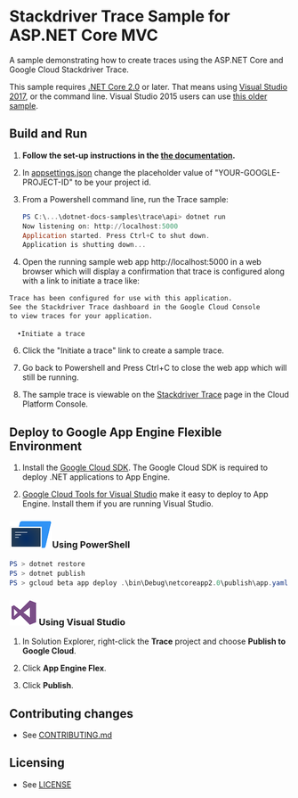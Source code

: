 # Stackdriver Trace Sample for ASP.NET Core MVC

A sample demonstrating how to create traces using the ASP.NET Core and Google Cloud Stackdriver Trace.

This sample requires [.NET Core 2.0](
    https://www.microsoft.com/net/core) or later.  That means using
[Visual Studio 2017](
    https://www.visualstudio.com/), or the command line.  Visual Studio 2015 users
can use [this older sample](
    https://github.com/GoogleCloudPlatform/dotnet-docs-samples/tree/vs2015/trace/api).

## Build and Run

1.  **Follow the set-up instructions in the [the documentation](https://cloud.google.com/dotnet/docs/setup).**

3. In [appsettings.json](appsettings.json) change the placeholder value of
"YOUR-GOOGLE-PROJECT-ID" to be your project id.

4. From a Powershell command line, run the Trace sample:
    ```ps1
    PS C:\...\dotnet-docs-samples\trace\api> dotnet run
    Now listening on: http://localhost:5000
    Application started. Press Ctrl+C to shut down.
    Application is shutting down...
    ```

5. Open the running sample web app http://localhost:5000 in a web browser 
which will display a confirmation that trace is configured along with a 
link to initiate a trace like:

  ```
  Trace has been configured for use with this application.
  See the Stackdriver Trace dashboard in the Google Cloud Console
  to view traces for your application.

    •Initiate a trace
  ```

6. Click the "Initiate a trace" link to create a sample trace.

7. Go back to Powershell and Press Ctrl+C to close the web app which will
still be running.

8. The sample trace is viewable on the
[Stackdriver Trace](https://console.cloud.google.com/traces) page in the
Cloud Platform Console.

## Deploy to Google App Engine Flexible Environment

1.  Install the [Google Cloud SDK](https://cloud.google.com/sdk/).  The Google Cloud SDK
    is required to deploy .NET applications to App Engine.

2.  [Google Cloud Tools for Visual Studio](
	https://marketplace.visualstudio.com/items?itemName=GoogleCloudTools.GoogleCloudPlatformExtensionforVisualStudio)
    make it easy to deploy to App Engine.  Install them if you are running Visual Studio.

### ![PowerShell](../../appengine/flexible/.resources/powershell.png)Using PowerShell

```psm1
PS > dotnet restore
PS > dotnet publish
PS > gcloud beta app deploy .\bin\Debug\netcoreapp2.0\publish\app.yaml
```

### ![Visual Studio](../../appengine/flexible/.resources/visual-studio.png)Using Visual Studio

1.  In Solution Explorer, right-click the **Trace** project and choose **Publish to Google Cloud**.

2.  Click **App Engine Flex**.

3.  Click **Publish**.

## Contributing changes

* See [CONTRIBUTING.md](../../CONTRIBUTING.md)

## Licensing

* See [LICENSE](../../LICENSE)
